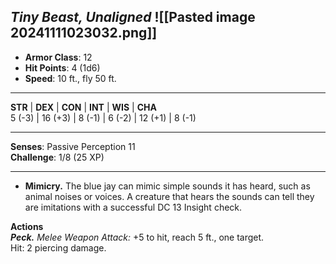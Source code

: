 _Tiny Beast, Unaligned_
![[Pasted image 20241111023032.png]]
---

- **Armor Class**: 12
- **Hit Points**: 4 (1d6)
- **Speed**: 10 ft., fly 50 ft.

---

**STR** | **DEX** | **CON** | **INT** | **WIS** | **CHA**  
5 (-3) | 16 (+3) | 8 (-1) | 6 (-2) | 12 (+1) | 8 (-1)

---

**Senses**: Passive Perception 11  
**Challenge**: 1/8 (25 XP)

---

- **Mimicry.** The blue jay can mimic simple sounds it has heard, such as animal noises or voices. A creature that hears the sounds can tell they are imitations with a successful DC 13 Insight check.

**Actions**  
_**Peck.**_ _Melee Weapon Attack:_ +5 to hit, reach 5 ft., one target.  
Hit: 2 piercing damage.